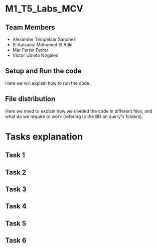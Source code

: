 # M1_T5_Labs_MCV

## Team Members

 * Alexander Tempelaar Sanchez
 * El Aaisaoui Mohamed El Atiki
 * Mar Ferrer Ferrer
 * Víctor Ubieto Nogales


 ## Setup and Run the code

 Here we will explain how to run the code.


 ## File distribution

 Here we need to explain how we divided the code in different files, and what do we require to work (refering to the BD an query's folders).


 # Tasks explanation

## Task 1


## Task 2


## Task 3


## Task 4


## Task 5


## Task 6
